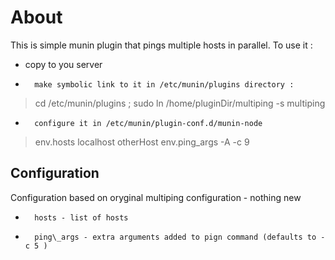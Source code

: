 # About
This is simple munin plugin that pings multiple hosts in parallel.
To use it :
* 	copy to you server
*		make symbolic link to it in /etc/munin/plugins directory :
>	cd /etc/munin/plugins ; sudo ln /home/pluginDir/multiping -s multiping
*		configure it in /etc/munin/plugin-conf.d/munin-node
> env.hosts localhost otherHost
> env.ping\_args -A -c 9

## Configuration

Configuration based on oryginal multiping configuration - nothing new
*		hosts - list of hosts
*		ping\_args - extra arguments added to pign command (defaults to -c 5 )

